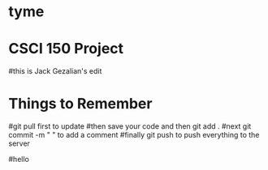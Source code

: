 # tyme

# CSCI 150 Project

#this is Jack Gezalian's edit 
 
 # Things to Remember

 #git pull first to update
 #then save your code and then git add .
 #next git commit -m " " to add a comment
 #finally git push to push everything to the server
 
 #hello